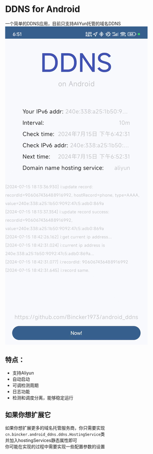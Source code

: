# DDNS for Android

一个简单的DDNS应用，目前只支持AliYun托管的域名DDNS  
![image](./android_ddns.jpg)

## 特点：
- 支持Aliyun
- 自动启动
- 可调检测周期
- 日志功能
- 检测和调度分离，能够稳定运行

## 如果你想扩展它
如果你想扩展更多的域名托管服务商，你只需要实现`cn.bincker.android_ddns.ddns.HostingService`类  
并加入hostingServices静态属性即可  
你可能在实现的过程中需要实现一些配置参数的设置

